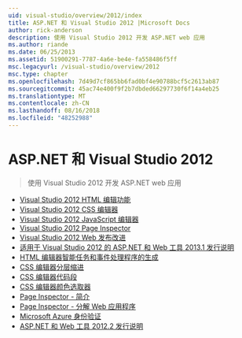 ```yaml
---
uid: visual-studio/overview/2012/index
title: ASP.NET 和 Visual Studio 2012 |Microsoft Docs
author: rick-anderson
description: 使用 Visual Studio 2012 开发 ASP.NET web 应用
ms.author: riande
ms.date: 06/25/2013
ms.assetid: 51900291-7787-4a6e-be4e-fa558486f5ff
msc.legacyurl: /visual-studio/overview/2012
msc.type: chapter
ms.openlocfilehash: 7d49d7cf865bb6fad0bf4e90788bcf5c2613ab87
ms.sourcegitcommit: 45ac74e400f9f2b7dbded66297730f6f14a4eb25
ms.translationtype: MT
ms.contentlocale: zh-CN
ms.lasthandoff: 08/16/2018
ms.locfileid: "48252988"
---
```

<a name="aspnet-and-visual-studio-2012"></a>ASP.NET 和 Visual Studio 2012
====================
> 使用 Visual Studio 2012 开发 ASP.NET web 应用


- [Visual Studio 2012 HTML 编辑功能](visual-studio-2012-html-editing-features.md)
- [Visual Studio 2012 CSS 编辑器](visual-studio-2012-css-editor.md)
- [Visual Studio 2012 JavaScript 编辑器](visual-studio-2012-javascript-editor.md)
- [Visual Studio 2012 Page Inspector](visual-studio-2012-page-inspector.md)
- [Visual Studio 2012 Web 发布改进](visual-studio-2012-web-publishing-improvements.md)
- [适用于 Visual Studio 2012 的 ASP.NET 和 Web 工具 2013.1 发行说明](aspnet-and-web-tools-20131-for-visual-studio-2012.md)
- [HTML 编辑器智能任务和事件处理程序的生成](visual-studio-vnext-videos-html-editor-smart-tasks-and-event-handler-generation.md)
- [CSS 编辑器分层缩进](visual-studio-vnext-videos-css-editor-hierarchical-indentation.md)
- [CSS 编辑器代码段](visual-studio-vnext-videos-css-editor-snippets.md)
- [CSS 编辑器颜色选取器](visual-studio-vnext-videos-css-editor-color-picker.md)
- [Page Inspector - 简介](visual-studio-vnext-videos-page-inspector-introduction.md)
- [Page Inspector - 分解 Web 应用程序](visual-studio-vnext-videos-page-inspector-decomposing-your-web-application.md)
- [Microsoft Azure 身份验证](windows-azure-authentication.md)
- [ASP.NET 和 Web 工具 2012.2 发行说明](aspnet-and-web-tools-20122-release-notes-rtw.md)
